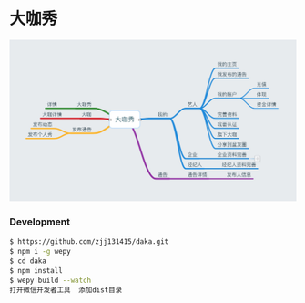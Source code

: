 # 大咖秀
![流程如图](/docs/1.png)

### Development
  ```bash
  $ https://github.com/zjj131415/daka.git
  $ npm i -g wepy
  $ cd daka
  $ npm install
  $ wepy build --watch
  打开微信开发者工具  添加dist目录
  ```
